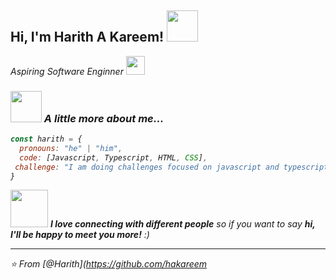 <h2> Hi, I'm Harith A Kareem! <img src="https://www.google.com/url?sa=i&url=https%3A%2F%2Fgifer.com%2Fen%2FDtf&psig=AOvVaw14_vzgQ88NZKfBlV4Jqp1m&ust=1643543630736000&source=images&cd=vfe&ved=0CAsQjRxqFwoTCPCe9KXz1vUCFQAAAAAdAAAAABAP" width="50"></h2>
<p><em>Aspiring Software Enginner <img src="https://media.giphy.com/media/fYSnHlufseco8Fh93Z/giphy.gif" width="30"></br>


### <img src="https://media.giphy.com/media/VgCDAzcKvsR6OM0uWg/giphy.gif" width="50"> A little more about me...  

```javascript
const harith = {
  pronouns: "he" | "him",
  code: [Javascript, Typescript, HTML, CSS],
 challenge: "I am doing challenges focused on javascript and typescript"
}
```

<img src="https://media.giphy.com/media/LnQjpWaON8nhr21vNW/giphy.gif" width="60"> <em><b>I love connecting with different people</b> so if you want to say <b>hi, I'll be happy to meet you more!</b> :)</em>

---

⭐️ From [@Harith](https://github.com/hakareem
